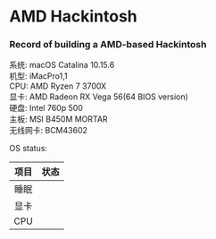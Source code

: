 # AMD Hackintosh

### Record of building a AMD-based Hackintosh  

系统: macOS Catalina 10.15.6  
机型: iMacPro1,1  
CPU: AMD Ryzen 7 3700X  
显卡: AMD Radeon RX Vega 56(64 BIOS version)  
硬盘: Intel 760p 500  
主板:  MSI B450M MORTAR  
无线网卡: BCM43602

OS status:

| 项目 | 状态 |
| :--: | :--: |
| 睡眠 |      |
| 显卡 |      |
| CPU  |      |
